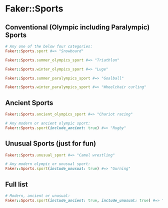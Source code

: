 # Faker::Sports

## Conventional (Olympic including Paralympic) Sports

```ruby
# Any one of the below four categories:
Faker::Sports.sport #=> "Snowboard"

Faker::Sports.summer_olympics_sport #=> "Triathlon"

Faker::Sports.winter_olympics_sport #=> "Luge"

Faker::Sports.summer_paralympics_sport #=> "Goalball"

Faker::Sports.winter_paralympics_sport #=> "Wheelchair curling"
```

## Ancient Sports

```ruby
Faker::Sports.ancient_olympics_sport #=> "Chariot racing"

# Any modern or ancient olympic sport:
Faker::Sports.sport(include_ancient: true) #=> "Rugby"
```

## Unusual Sports (just for fun)

```ruby
Faker::Sports.unusual_sport #=> "Camel wrestling"

# Any modern olympic or unusual sport:
Faker::Sports.sport(include_unusual: true) #=> "Gurning"
```

## Full list

```ruby
# Modern, ancient or unusual:
Faker::Sports.sport(include_ancient: true, include_unusual: true) #=> "Powerlifting"
```
